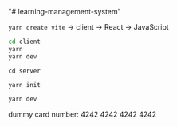 "# learning-management-system"

`yarn create vite` -> client -> React -> JavaScript

```bash
cd client
yarn
yarn dev
```

`cd server`

`yarn init`

```bash
yarn dev
```

dummy card number: 4242 4242 4242 4242
